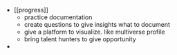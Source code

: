 - [[progress]]
	- practice documentation
	- create questions to give insights what to document
	- give a platform to visualize. like multiverse profile
	- bring talent hunters to give opportunity
-